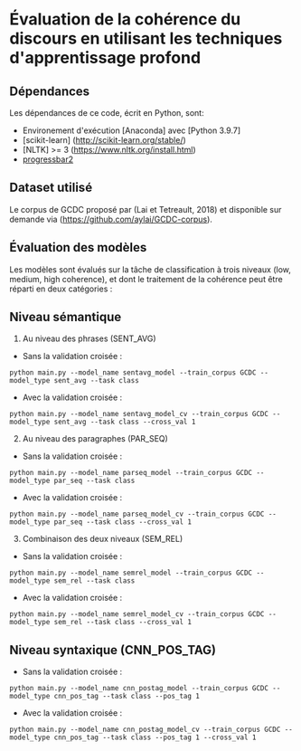 # Évaluation de la cohérence du discours en utilisant les techniques d'apprentissage profond

## Dépendances

Les dépendances de ce code, écrit en Python, sont:
* Environement d'exécution [Anaconda] avec [Python 3.9.7]
* [scikit-learn] (http://scikit-learn.org/stable/)
* [NLTK] >= 3 (https://www.nltk.org/install.html)
* [progressbar2](https://pypi.org/project/progressbar2/)

## Dataset utilisé

Le corpus de GCDC proposé par (Lai et Tetreault, 2018) et disponible sur demande via (https://github.com/aylai/GCDC-corpus).

## Évaluation des modèles

Les modèles sont évalués sur la tâche de classification à trois niveaux (low, medium, high coherence), et dont le traitement de la cohérence peut être réparti en deux catégories :

## Niveau sémantique

1) Au niveau des phrases (SENT_AVG)
* Sans la validation croisée :
```
python main.py --model_name sentavg_model --train_corpus GCDC --model_type sent_avg --task class
```
* Avec la validation croisée :
```
python main.py --model_name sentavg_model_cv --train_corpus GCDC --model_type sent_avg --task class --cross_val 1
```

2) Au niveau des paragraphes (PAR_SEQ)
* Sans la validation croisée :
```
python main.py --model_name parseq_model --train_corpus GCDC --model_type par_seq --task class
```
* Avec la validation croisée :
```
python main.py --model_name parseq_model_cv --train_corpus GCDC --model_type par_seq --task class --cross_val 1
```
3) Combinaison des deux niveaux (SEM_REL)
* Sans la validation croisée :
```
python main.py --model_name semrel_model --train_corpus GCDC --model_type sem_rel --task class
```

* Avec la validation croisée :
```
python main.py --model_name semrel_model_cv --train_corpus GCDC --model_type sem_rel --task class --cross_val 1
```

## Niveau syntaxique (CNN_POS_TAG)
* Sans la validation croisée :
```
python main.py --model_name cnn_postag_model --train_corpus GCDC --model_type cnn_pos_tag --task class --pos_tag 1
```

* Avec la validation croisée :
```
python main.py --model_name cnn_postag_model_cv --train_corpus GCDC --model_type cnn_pos_tag --task class --pos_tag 1 --cross_val 1
```
